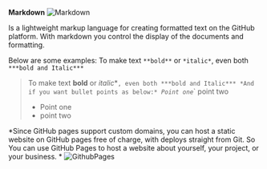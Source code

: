  **Markdown** 
![Markdown](https://miro.medium.com/max/4000/1*i4kYbezI3qc-6FzDPjPnVA.png)

Is a lightweight markup language for creating formatted text on the GitHub platform. With markdown you control the display of the documents and formatting.

Below are some examples:
To make text `**bold**` or `*italic*`, even both `***bold and Italic***`
>To make text **bold** or *italic**`, even both ***bold and Italic***
*And if you want bullet points as below:*
`*` Point one
`*` point two
>*  Point one
>*  point two

*Since GitHub pages support custom domains, you can host a static website on GitHub pages free of charge, with deploys straight from Git. So You can use GitHub Pages to host a website about yourself, your project, or your business. *
![GithubPages](https://encrypted-tbn0.gstatic.com/images?q=tbn:ANd9GcQIcoB_zC0Y-MJ2LMmsc_CS2g53gEmEhAI_mQ&usqp=CAU)







